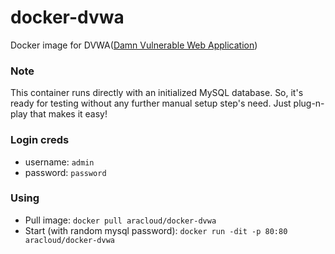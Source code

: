 # docker-dvwa
Docker image for DVWA([Damn Vulnerable Web Application](http://www.dvwa.co.uk/))

### Note
This container runs directly with an initialized MySQL database.
So, it's ready for testing without any further manual setup step's need.
Just plug-n-play that makes it easy!

### Login creds
- username: `admin`
- password: `password`

### Using

- Pull image: `docker pull aracloud/docker-dvwa`
- Start (with random mysql password): `docker run -dit -p 80:80 aracloud/docker-dvwa`
